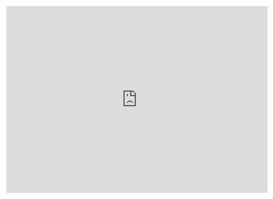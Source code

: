 <embed src="https://github.com/tuo-username/nome-repo/blob/main/nomefile.pdf" width="700" height="500" type="application/pdf" />
